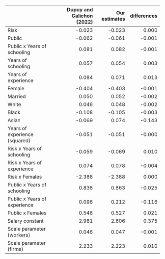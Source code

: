 |                               |   Dupuy and Galichon (2022) |   Our estimates |   differences |
|:------------------------------|----------------------------:|----------------:|--------------:|
| Risk                          |                      -0.023 |          -0.023 |         0.000 |
| Public                        |                      -0.062 |          -0.061 |        -0.001 |
| Public x Years of schooling   |                       0.081 |           0.082 |        -0.001 |
| Years of schooling            |                       0.057 |           0.054 |         0.003 |
| Years of experience           |                       0.084 |           0.071 |         0.013 |
| Female                        |                      -0.404 |          -0.403 |        -0.001 |
| Married                       |                       0.050 |           0.052 |        -0.002 |
| White                         |                       0.046 |           0.048 |        -0.002 |
| Black                         |                      -0.108 |          -0.105 |        -0.003 |
| Asian                         |                      -0.069 |           0.074 |        -0.143 |
| Years of experience (squared) |                      -0.051 |          -0.051 |        -0.000 |
| Risk x Years of schooling     |                      -0.059 |          -0.069 |         0.010 |
| Risk x Years of experience    |                       0.074 |           0.078 |        -0.004 |
| Risk x Females                |                      -2.388 |          -2.388 |         0.000 |
| Public x Years of schooling   |                       0.838 |           0.863 |        -0.025 |
| Public x Years of experience  |                       0.096 |           0.212 |        -0.116 |
| Public x Females              |                       0.548 |           0.527 |         0.021 |
| Salary constant               |                       2.981 |           2.606 |         0.375 |
| Scale parameter (workers)     |                       0.046 |           0.047 |        -0.001 |
| Scale parameter (firms)       |                       2.233 |           2.223 |         0.010 |